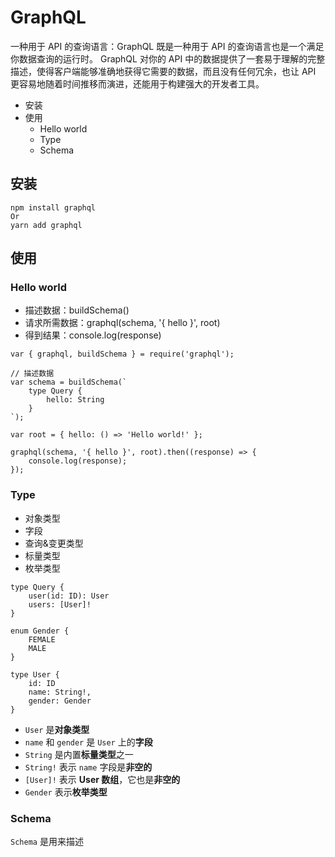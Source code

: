 # GraphQL
一种用于 API 的查询语言：GraphQL 既是一种用于 API 的查询语言也是一个满足你数据查询的运行时。 GraphQL 对你的 API 中的数据提供了一套易于理解的完整描述，使得客户端能够准确地获得它需要的数据，而且没有任何冗余，也让 API 更容易地随着时间推移而演进，还能用于构建强大的开发者工具。

* 安装
* 使用
    * Hello world
    * Type
    * Schema

## 安装

```
npm install graphql
Or
yarn add graphql
```

## 使用

### Hello world
* 描述数据：buildSchema()
* 请求所需数据：graphql(schema, '{ hello }', root)
* 得到结果：console.log(response)

```
var { graphql, buildSchema } = require('graphql');

// 描述数据
var schema = buildSchema(`
    type Query {
        hello: String
    }
`);

var root = { hello: () => 'Hello world!' };

graphql(schema, '{ hello }', root).then((response) => {
    console.log(response);
});
```

### Type
* 对象类型
* 字段
* 查询&变更类型
* 标量类型
* 枚举类型

```
type Query {
    user(id: ID): User
    users: [User]!
}

enum Gender {
    FEMALE
    MALE
}

type User {
    id: ID
    name: String!,
    gender: Gender
}
```

* `User` 是**对象类型**
* `name` 和 `gender` 是 `User` 上的**字段**
* `String` 是内置**标量类型**之一
* `String!` 表示 `name` 字段是**非空的**
* `[User]!` 表示 **User 数组**，它也是**非空的**
* `Gender` 表示**枚举类型**

### Schema
`Schema` 是用来描述